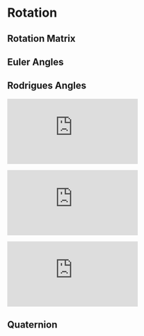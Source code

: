 # Rotation

## Rotation Matrix

## Euler Angles

## Rodrigues Angles

![eq:rot_mat_x](https://latex.codecogs.com/gif.latex?R_x%20%3D%20%5Cbegin%7Bbmatrix%7D%201%20%26%200%20%26%200%20%5C%5C%200%20%26%20cos%28%5Ctheta_x%29%20%26%20-sin%28%5Ctheta_x%29%20%5C%5C%200%20%26%20sin%28%5Ctheta_x%29%20%26%20cos%28%5Ctheta_x%29%20%5Cend%7Bbmatrix%7D)

![eq:rot_mat_y](https://latex.codecogs.com/gif.latex?R_y%20%3D%20%5Cbegin%7Bbmatrix%7D%20cos%28%5Ctheta_y%29%20%26%200%20%26%20sin%28%5Ctheta_y%29%20%5C%5C%200%20%26%201%20%26%200%20%5C%5C%20-sin%28%5Ctheta_y%29%20%26%200%20%26%20cos%28%5Ctheta_y%29%20%5Cend%7Bbmatrix%7D)

![eq:rot_mat_y](https://latex.codecogs.com/gif.latex?R_z%20%3D%20%5Cbegin%7Bbmatrix%7D%20cos%28%5Ctheta_z%29%20%26%20-sin%28%5Ctheta_z%29%20%26%200%20%5C%5C%20sin%28%5Ctheta_z%29%20%26%20cos%28%5Ctheta_z%29%20%26%200%20%5C%5C%200%20%26%200%20%26%201%20%5Cend%7Bbmatrix%7D)

## Quaternion
